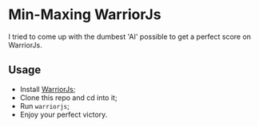# Min-Maxing WarriorJs

I tried to come up with the dumbest 'AI' possible to get a perfect score on WarriorJs.

## Usage

* Install
[WarriorJs](https://github.com/olistic/warriorjs);
* Clone this repo and cd into it;
* Run `warriorjs`;
* Enjoy your perfect victory.
